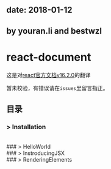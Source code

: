 ## date: 2018-01-12
## by youran.li and bestwzl


# react-document
这是对[react官方文档v16.2.0](https://reactjs.org/docs/installation.html)的翻译

暂未校验，有错误请在`issues`里留言指正。

## 目录

###  > Installation
<br/>
### > HelloWorld
<br/>
### > InstroducingJSX
<br/>
### > RenderingElements
<br/>
